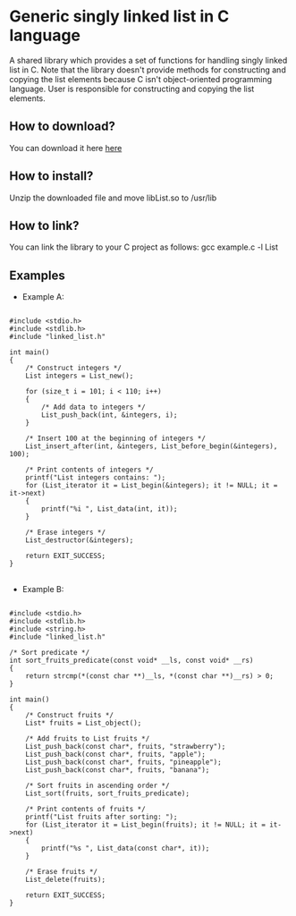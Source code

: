 # Generic singly linked list in C language
A shared library which provides a set of functions for handling singly linked list in C. Note that the library doesn't provide methods for constructing and copying the list elements because C  isn't object-oriented programming language. User is responsible for constructing and copying the list elements.

<h2> How to download? </h2>
You can download it here  <a href="https://github.com/user-attachments/files/19999154/libList.zip">here</a>

<h2> How to install? </h2>
Unzip the downloaded file and move libList.so to /usr/lib

<h2> How to link? </h2>
You can link the library to your C project as follows: gcc example.c -l List

<br>
<h2> Examples </h2>

* Example A:

<pre>
<code class="language-c">
#include &lt;stdio.h&gt;
#include &lt;stdlib.h&gt;
#include "linked_list.h"

int main()
{
    /* Construct integers */
    List integers = List_new();

    for (size_t i = 101; i < 110; i++)
    {
        /* Add data to integers */
        List_push_back(int, &integers, i);
    }

    /* Insert 100 at the beginning of integers */
    List_insert_after(int, &integers, List_before_begin(&integers), 100);

    /* Print contents of integers */
    printf("List integers contains: ");
    for (List_iterator it = List_begin(&integers); it != NULL; it = it->next)
    {
        printf("%i ", List_data(int, it));
    }

    /* Erase integers */
    List_destructor(&integers);
    
    return EXIT_SUCCESS;
}
</code>
</pre>

* Example B:

<pre>
<code class="language-c">
#include &lt;stdio.h&gt;
#include &lt;stdlib.h&gt;
#include &lt;string.h&gt;    
#include "linked_list.h"

/* Sort predicate */
int sort_fruits_predicate(const void* __ls, const void* __rs)
{
    return strcmp(*(const char **)__ls, *(const char **)__rs) > 0;
}

int main()
{
    /* Construct fruits */
    List* fruits = List_object();

    /* Add fruits to List fruits */
    List_push_back(const char*, fruits, "strawberry");
    List_push_back(const char*, fruits, "apple");
    List_push_back(const char*, fruits, "pineapple");
    List_push_back(const char*, fruits, "banana");

    /* Sort fruits in ascending order */
    List_sort(fruits, sort_fruits_predicate);

    /* Print contents of fruits */
    printf("List fruits after sorting: ");
    for (List_iterator it = List_begin(fruits); it != NULL; it = it->next)
    {
        printf("%s ", List_data(const char*, it));
    }

    /* Erase fruits */
    List_delete(fruits);
    
    return EXIT_SUCCESS;   
}
</code>
</pre>

